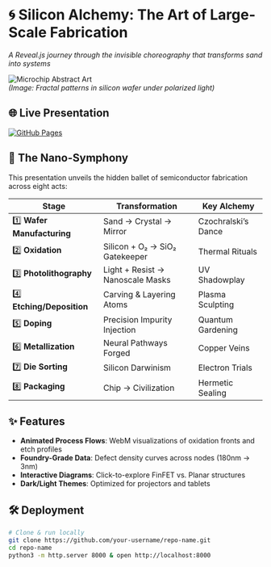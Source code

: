 # 🌀 Silicon Alchemy: The Art of Large-Scale Fabrication  

*A Reveal.js journey through the invisible choreography that transforms sand into systems*  

![Microchip Abstract Art](https://images.unsplash.com/photo-1620287343716-9f3a5cb9d54b?ixlib=rb-4.0.3&auto=format&fit=crop&w=600&q=80)  
*(Image: Fractal patterns in silicon wafer under polarized light)*  

## 🌐 Live Presentation  
[![GitHub Pages](https://img.shields.io/badge/Explore-Slides-royalblue?style=for-the-badge&logo=github)](https://your-username.github.io/repo-name)  

## 🔬 The Nano-Symphony  

This presentation unveils the hidden ballet of semiconductor fabrication across eight acts:  

| Stage | Transformation | Key Alchemy |
|-------|---------------|-------------|
| 1️⃣ **Wafer Manufacturing** | Sand → Crystal → Mirror | Czochralski’s Dance |
| 2️⃣ **Oxidation** | Silicon + O₂ → SiO₂ Gatekeeper | Thermal Rituals |
| 3️⃣ **Photolithography** | Light + Resist → Nanoscale Masks | UV Shadowplay |
| 4️⃣ **Etching/Deposition** | Carving & Layering Atoms | Plasma Sculpting |
| 5️⃣ **Doping** | Precision Impurity Injection | Quantum Gardening |
| 6️⃣ **Metallization** | Neural Pathways Forged | Copper Veins |
| 7️⃣ **Die Sorting** | Silicon Darwinism | Electron Trials |
| 8️⃣ **Packaging** | Chip → Civilization | Hermetic Sealing |

## ✨ Features  

- **Animated Process Flows**: WebM visualizations of oxidation fronts and etch profiles  
- **Foundry-Grade Data**: Defect density curves across nodes (180nm → 3nm)  
- **Interactive Diagrams**: Click-to-explore FinFET vs. Planar structures  
- **Dark/Light Themes**: Optimized for projectors and tablets  

## 🛠️ Deployment  

```bash
# Clone & run locally
git clone https://github.com/your-username/repo-name.git
cd repo-name
python3 -m http.server 8000 & open http://localhost:8000
